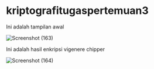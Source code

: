 # kriptografitugaspertemuan3
Ini adalah tampilan awal

![Screenshot (163)](https://github.com/diajengtriana/kriptografitugaspertemuan3/assets/92905452/d0000bc0-20e5-4c83-a612-19a142c46f55)

Ini adalah hasil enkripsi vigenere chipper

![Screenshot (164)](https://github.com/diajengtriana/kriptografitugaspertemuan3/assets/92905452/13b9b924-08c1-431b-b469-d89b9c36be18)
